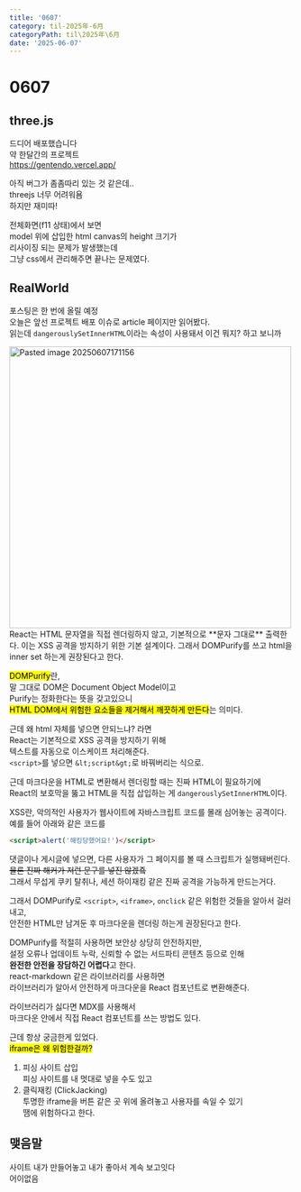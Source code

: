 ```yaml
---
title: '0607'
category: til-2025年-6月
categoryPath: til\2025年\6月
date: '2025-06-07'
---
```

# 0607  
## three.js  
드디어 배포했습니다   
약 한달간의 프로젝트  
https://gentendo.vercel.app/

아직 버그가 좀좀따리 있는 것 같은데..   
threejs 너무 어려워욤  
하지만 재미따!

전체화면(f11 상태)에서 보면  
model 위에 삽입한 html canvas의 height 크기가  
리사이징 되는 문제가 발생했는데  
그냥 css에서 관리해주면 끝나는 문제였다.  
## RealWorld  
포스팅은 한 번에 올릴 예정  
오늘은 앞선 프로젝트 배포 이슈로 article 페이지만 읽어봤다.  
읽는데 `dangerouslySetInnerHTML`이라는 속성이 사용돼서 이건 뭐지? 하고 보니까

<img src="/images/til/2025年/6月/Pasted image 20250607171156.png" alt="Pasted image 20250607171156" width="500">  
React는 HTML 문자열을 직접 렌더링하지 않고, 기본적으로 **문자 그대로** 출력한다.   
이는 XSS 공격을 방지하기 위한 기본 설계이다.  
그래서 DOMPurify를 쓰고 html을 inner set 하는게 권장된다고 한다. 

<mark>DOMPurify</mark>란,   
말 그대로 DOM은 Document Object Model이고   
Purify는 정화한다는 뜻을 갖고있으니   
<mark>HTML DOM에서 위험한 요소들을 제거해서 깨끗하게 만든다</mark>는 의미다.

근데 왜 html 자체를 넣으면 안되느냐? 라면   
React는 기본적으로 XSS 공격을 방지하기 위해   
텍스트를 자동으로 이스케이프 처리해준다.   
`<script>`를 넣으면 `&lt;script&gt;`로 바꿔버리는 식으로.

근데 마크다운을 HTML로 변환해서 렌더링할 때는 진짜 HTML이 필요하기에  
React의 보호막을 뚫고 HTML을 직접 삽입하는 게 `dangerouslySetInnerHTML`이다. 

XSS란, 악의적인 사용자가 웹사이트에 자바스크립트 코드를 몰래 심어놓는 공격이다.  
예를 들어 아래와 같은 코드를  
```html  
<script>alert('해킹당했어요!')</script>  
```  
댓글이나 게시글에 넣으면, 다른 사용자가 그 페이지를 볼 때 스크립트가 실행돼버린다.   
~~물론 진짜 해커가 저런 문구를 넣진 않겠죸~~  
그래서 무섭게 쿠키 탈취나, 세션 하이재킹 같은 진짜 공격을 가능하게 만드는거다.

그래서 DOMPurify로 `<script>`, `<iframe>`, `onclick` 같은 위험한 것들을 알아서 걸러내고,   
안전한 HTML만 남겨둔 후 마크다운을 렌더링 하는게 권장된다고 한다.

DOMPurify를 적절히 사용하면 보안상 상당히 안전하지만,   
설정 오류나 업데이트 누락, 신뢰할 수 없는 서드파티 콘텐츠 등으로 인해   
**완전한 안전을 장담하긴 어렵다**고 한다.  
react-markdown 같은 라이브러리를 사용하면   
라이브러리가 알아서 안전하게 마크다운을 React 컴포넌트로 변환해준다.

라이브러리가 싫다면 MDX를 사용해서   
마크다운 안에서 직접 React 컴포넌트를 쓰는 방법도 있다.

근데 항상 궁금한게 있었다.   
<mark>iframe은 왜 위험한걸까?</mark>  
1. 피싱 사이트 삽입  
피싱 사이트를 내 멋대로 넣을 수도 있고  
2. 클릭재킹 (ClickJacking)  
투명한 iframe을 버튼 같은 곳 위에 올려놓고 사용자를 속일 수 있기  
땜에 위험하다고 한다.

## 맺음말  
사이트 내가 만들어놓고 내가 좋아서 계속 보고잇다  
어이없음
